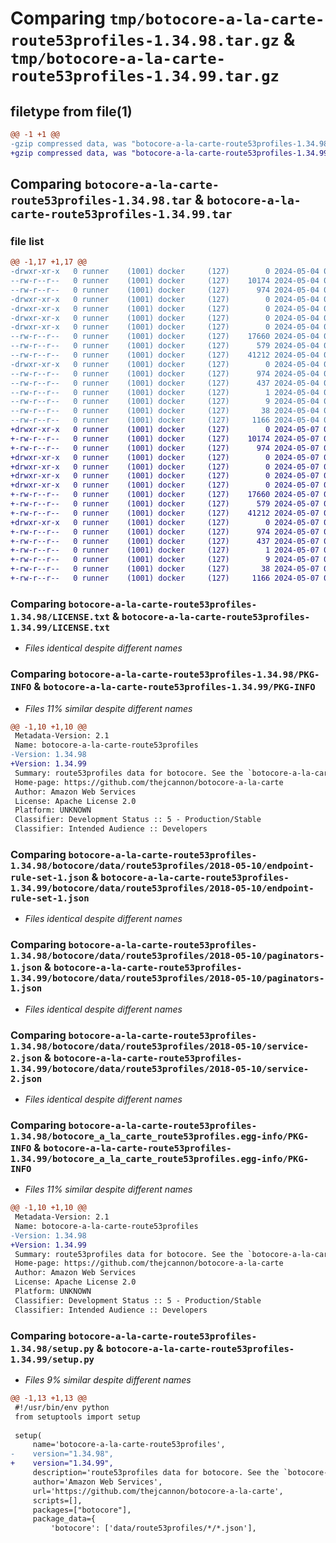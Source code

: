 # Comparing `tmp/botocore-a-la-carte-route53profiles-1.34.98.tar.gz` & `tmp/botocore-a-la-carte-route53profiles-1.34.99.tar.gz`

## filetype from file(1)

```diff
@@ -1 +1 @@
-gzip compressed data, was "botocore-a-la-carte-route53profiles-1.34.98.tar", last modified: Sat May  4 01:01:45 2024, max compression
+gzip compressed data, was "botocore-a-la-carte-route53profiles-1.34.99.tar", last modified: Tue May  7 01:02:48 2024, max compression
```

## Comparing `botocore-a-la-carte-route53profiles-1.34.98.tar` & `botocore-a-la-carte-route53profiles-1.34.99.tar`

### file list

```diff
@@ -1,17 +1,17 @@
-drwxr-xr-x   0 runner    (1001) docker     (127)        0 2024-05-04 01:01:45.822307 botocore-a-la-carte-route53profiles-1.34.98/
--rw-r--r--   0 runner    (1001) docker     (127)    10174 2024-05-04 01:01:45.000000 botocore-a-la-carte-route53profiles-1.34.98/LICENSE.txt
--rw-r--r--   0 runner    (1001) docker     (127)      974 2024-05-04 01:01:45.822307 botocore-a-la-carte-route53profiles-1.34.98/PKG-INFO
-drwxr-xr-x   0 runner    (1001) docker     (127)        0 2024-05-04 01:01:45.818307 botocore-a-la-carte-route53profiles-1.34.98/botocore/
-drwxr-xr-x   0 runner    (1001) docker     (127)        0 2024-05-04 01:01:45.818307 botocore-a-la-carte-route53profiles-1.34.98/botocore/data/
-drwxr-xr-x   0 runner    (1001) docker     (127)        0 2024-05-04 01:01:45.818307 botocore-a-la-carte-route53profiles-1.34.98/botocore/data/route53profiles/
-drwxr-xr-x   0 runner    (1001) docker     (127)        0 2024-05-04 01:01:45.822307 botocore-a-la-carte-route53profiles-1.34.98/botocore/data/route53profiles/2018-05-10/
--rw-r--r--   0 runner    (1001) docker     (127)    17660 2024-05-04 01:01:11.000000 botocore-a-la-carte-route53profiles-1.34.98/botocore/data/route53profiles/2018-05-10/endpoint-rule-set-1.json
--rw-r--r--   0 runner    (1001) docker     (127)      579 2024-05-04 01:01:11.000000 botocore-a-la-carte-route53profiles-1.34.98/botocore/data/route53profiles/2018-05-10/paginators-1.json
--rw-r--r--   0 runner    (1001) docker     (127)    41212 2024-05-04 01:01:11.000000 botocore-a-la-carte-route53profiles-1.34.98/botocore/data/route53profiles/2018-05-10/service-2.json
-drwxr-xr-x   0 runner    (1001) docker     (127)        0 2024-05-04 01:01:45.822307 botocore-a-la-carte-route53profiles-1.34.98/botocore_a_la_carte_route53profiles.egg-info/
--rw-r--r--   0 runner    (1001) docker     (127)      974 2024-05-04 01:01:45.000000 botocore-a-la-carte-route53profiles-1.34.98/botocore_a_la_carte_route53profiles.egg-info/PKG-INFO
--rw-r--r--   0 runner    (1001) docker     (127)      437 2024-05-04 01:01:45.000000 botocore-a-la-carte-route53profiles-1.34.98/botocore_a_la_carte_route53profiles.egg-info/SOURCES.txt
--rw-r--r--   0 runner    (1001) docker     (127)        1 2024-05-04 01:01:45.000000 botocore-a-la-carte-route53profiles-1.34.98/botocore_a_la_carte_route53profiles.egg-info/dependency_links.txt
--rw-r--r--   0 runner    (1001) docker     (127)        9 2024-05-04 01:01:45.000000 botocore-a-la-carte-route53profiles-1.34.98/botocore_a_la_carte_route53profiles.egg-info/top_level.txt
--rw-r--r--   0 runner    (1001) docker     (127)       38 2024-05-04 01:01:45.822307 botocore-a-la-carte-route53profiles-1.34.98/setup.cfg
--rw-r--r--   0 runner    (1001) docker     (127)     1166 2024-05-04 01:01:45.000000 botocore-a-la-carte-route53profiles-1.34.98/setup.py
+drwxr-xr-x   0 runner    (1001) docker     (127)        0 2024-05-07 01:02:48.128088 botocore-a-la-carte-route53profiles-1.34.99/
+-rw-r--r--   0 runner    (1001) docker     (127)    10174 2024-05-07 01:02:47.000000 botocore-a-la-carte-route53profiles-1.34.99/LICENSE.txt
+-rw-r--r--   0 runner    (1001) docker     (127)      974 2024-05-07 01:02:48.128088 botocore-a-la-carte-route53profiles-1.34.99/PKG-INFO
+drwxr-xr-x   0 runner    (1001) docker     (127)        0 2024-05-07 01:02:48.128088 botocore-a-la-carte-route53profiles-1.34.99/botocore/
+drwxr-xr-x   0 runner    (1001) docker     (127)        0 2024-05-07 01:02:48.128088 botocore-a-la-carte-route53profiles-1.34.99/botocore/data/
+drwxr-xr-x   0 runner    (1001) docker     (127)        0 2024-05-07 01:02:48.128088 botocore-a-la-carte-route53profiles-1.34.99/botocore/data/route53profiles/
+drwxr-xr-x   0 runner    (1001) docker     (127)        0 2024-05-07 01:02:48.128088 botocore-a-la-carte-route53profiles-1.34.99/botocore/data/route53profiles/2018-05-10/
+-rw-r--r--   0 runner    (1001) docker     (127)    17660 2024-05-07 01:02:11.000000 botocore-a-la-carte-route53profiles-1.34.99/botocore/data/route53profiles/2018-05-10/endpoint-rule-set-1.json
+-rw-r--r--   0 runner    (1001) docker     (127)      579 2024-05-07 01:02:11.000000 botocore-a-la-carte-route53profiles-1.34.99/botocore/data/route53profiles/2018-05-10/paginators-1.json
+-rw-r--r--   0 runner    (1001) docker     (127)    41212 2024-05-07 01:02:11.000000 botocore-a-la-carte-route53profiles-1.34.99/botocore/data/route53profiles/2018-05-10/service-2.json
+drwxr-xr-x   0 runner    (1001) docker     (127)        0 2024-05-07 01:02:48.128088 botocore-a-la-carte-route53profiles-1.34.99/botocore_a_la_carte_route53profiles.egg-info/
+-rw-r--r--   0 runner    (1001) docker     (127)      974 2024-05-07 01:02:48.000000 botocore-a-la-carte-route53profiles-1.34.99/botocore_a_la_carte_route53profiles.egg-info/PKG-INFO
+-rw-r--r--   0 runner    (1001) docker     (127)      437 2024-05-07 01:02:48.000000 botocore-a-la-carte-route53profiles-1.34.99/botocore_a_la_carte_route53profiles.egg-info/SOURCES.txt
+-rw-r--r--   0 runner    (1001) docker     (127)        1 2024-05-07 01:02:48.000000 botocore-a-la-carte-route53profiles-1.34.99/botocore_a_la_carte_route53profiles.egg-info/dependency_links.txt
+-rw-r--r--   0 runner    (1001) docker     (127)        9 2024-05-07 01:02:48.000000 botocore-a-la-carte-route53profiles-1.34.99/botocore_a_la_carte_route53profiles.egg-info/top_level.txt
+-rw-r--r--   0 runner    (1001) docker     (127)       38 2024-05-07 01:02:48.128088 botocore-a-la-carte-route53profiles-1.34.99/setup.cfg
+-rw-r--r--   0 runner    (1001) docker     (127)     1166 2024-05-07 01:02:47.000000 botocore-a-la-carte-route53profiles-1.34.99/setup.py
```

### Comparing `botocore-a-la-carte-route53profiles-1.34.98/LICENSE.txt` & `botocore-a-la-carte-route53profiles-1.34.99/LICENSE.txt`

 * *Files identical despite different names*

### Comparing `botocore-a-la-carte-route53profiles-1.34.98/PKG-INFO` & `botocore-a-la-carte-route53profiles-1.34.99/PKG-INFO`

 * *Files 11% similar despite different names*

```diff
@@ -1,10 +1,10 @@
 Metadata-Version: 2.1
 Name: botocore-a-la-carte-route53profiles
-Version: 1.34.98
+Version: 1.34.99
 Summary: route53profiles data for botocore. See the `botocore-a-la-carte` package for more info.
 Home-page: https://github.com/thejcannon/botocore-a-la-carte
 Author: Amazon Web Services
 License: Apache License 2.0
 Platform: UNKNOWN
 Classifier: Development Status :: 5 - Production/Stable
 Classifier: Intended Audience :: Developers
```

### Comparing `botocore-a-la-carte-route53profiles-1.34.98/botocore/data/route53profiles/2018-05-10/endpoint-rule-set-1.json` & `botocore-a-la-carte-route53profiles-1.34.99/botocore/data/route53profiles/2018-05-10/endpoint-rule-set-1.json`

 * *Files identical despite different names*

### Comparing `botocore-a-la-carte-route53profiles-1.34.98/botocore/data/route53profiles/2018-05-10/paginators-1.json` & `botocore-a-la-carte-route53profiles-1.34.99/botocore/data/route53profiles/2018-05-10/paginators-1.json`

 * *Files identical despite different names*

### Comparing `botocore-a-la-carte-route53profiles-1.34.98/botocore/data/route53profiles/2018-05-10/service-2.json` & `botocore-a-la-carte-route53profiles-1.34.99/botocore/data/route53profiles/2018-05-10/service-2.json`

 * *Files identical despite different names*

### Comparing `botocore-a-la-carte-route53profiles-1.34.98/botocore_a_la_carte_route53profiles.egg-info/PKG-INFO` & `botocore-a-la-carte-route53profiles-1.34.99/botocore_a_la_carte_route53profiles.egg-info/PKG-INFO`

 * *Files 11% similar despite different names*

```diff
@@ -1,10 +1,10 @@
 Metadata-Version: 2.1
 Name: botocore-a-la-carte-route53profiles
-Version: 1.34.98
+Version: 1.34.99
 Summary: route53profiles data for botocore. See the `botocore-a-la-carte` package for more info.
 Home-page: https://github.com/thejcannon/botocore-a-la-carte
 Author: Amazon Web Services
 License: Apache License 2.0
 Platform: UNKNOWN
 Classifier: Development Status :: 5 - Production/Stable
 Classifier: Intended Audience :: Developers
```

### Comparing `botocore-a-la-carte-route53profiles-1.34.98/setup.py` & `botocore-a-la-carte-route53profiles-1.34.99/setup.py`

 * *Files 9% similar despite different names*

```diff
@@ -1,13 +1,13 @@
 #!/usr/bin/env python
 from setuptools import setup
 
 setup(
     name='botocore-a-la-carte-route53profiles',
-    version="1.34.98",
+    version="1.34.99",
     description='route53profiles data for botocore. See the `botocore-a-la-carte` package for more info.',
     author='Amazon Web Services',
     url='https://github.com/thejcannon/botocore-a-la-carte',
     scripts=[],
     packages=["botocore"],
     package_data={
         'botocore': ['data/route53profiles/*/*.json'],
```

